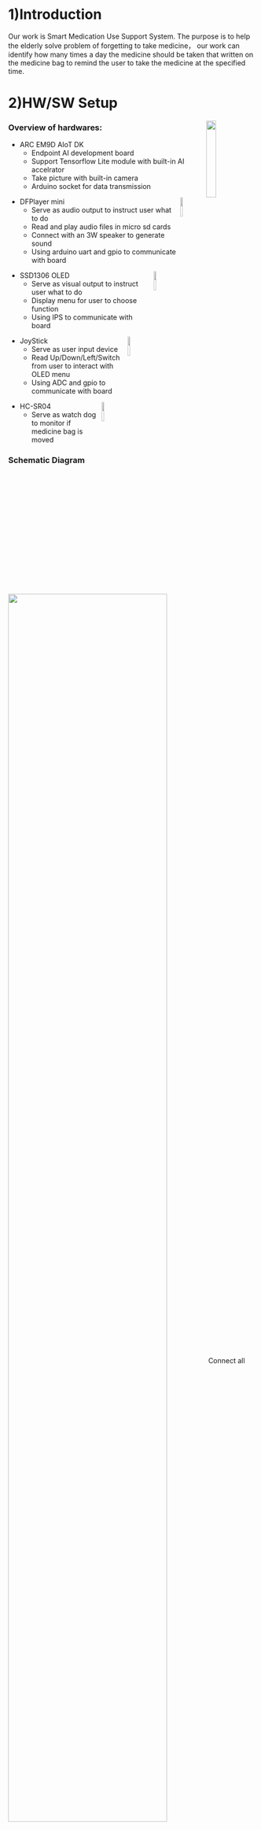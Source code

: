# 1)Introduction
Our work is Smart Medication Use Support System. The purpose is to help the elderly solve problem of forgetting to take medicine， our work can identify how many times a day the medicine should be taken that written on the medicine bag to remind the user to take the medicine at the specified time.
# 2)HW/SW Setup
<img src="./img_src/ARC_EM9D.jpg" width="20%" align="right"/>

### Overview of hardwares:

*  ARC EM9D AIoT DK
    * Endpoint AI development board
    * Support Tensorflow Lite module with built-in AI accelrator
    * Take picture with built-in camera
    * Arduino socket for data transmission

<img src="./img_src/DFPlayer.jpg" width="10%" align="right"/>

*  DFPlayer mini
    * Serve as audio output to instruct user what to do
    * Read and play audio files in micro sd cards
    * Connect with an 3W speaker to generate sound
    * Using arduino uart and gpio to communicate with board


<img src="./img_src/SSD1306_OLED.jpg" width="10%" align="right"/>

* SSD1306 OLED
    * Serve as visual output to instruct user what to do
    * Display menu for user to choose function
    * Using IPS to communicate with board

<img src="./img_src/JoyStick.jpg" width="10%" align="right"/>

* JoyStick
    * Serve as user input device
    * Read Up/Down/Left/Switch from user to interact with OLED menu
    * Using ADC and gpio to communicate with board

<img src="./img_src/HC-SR04.jpg" width="10%" align="right"/>

* HC-SR04
    * Serve as watch dog to monitor if medicine bag is moved

### Schematic Diagram
<img src="./img_src/HWScheme.png" width="80%" align="center"/>
Connect all components as picture show.


### Compile the prog

```bash
git clone https://github.com/ARC-AIOT/Hardware
$ mv Hardware Synopsys_SDK_V22.01/
$ cd Synopsys_SDK_V22.01/Hardware/combine
make && make flash
```
Upload the prog to the board (see instruction below), press the rst btn and enjoy  
### Upload the prog
1. Use 'make' and 'make flash' command in cygwin and ubuntu to get the image file
2. Short J11 and J20
3. Burn the image file into the board
4. Open J11 and J20
5. Press the reset button to initialize the system

# 3)User Manual

### Basic Flow
1. After pressing reset button,set up the time by 'Time setting'
2. Choose 'text detect' to ask the device read information
3. If recognization success then go on,if failed back to step 2
4. Choose your next medication time
5. Take medicine on time with the notification of our device  
6. If you want to put a new bag of medicine, just start from step 2

### The detail instruction of each step can be found below

### Function Overview
* Time setting:
    Setup system time
* text detect:
    Using camera to recognize proper frequency to take medicine
* When to take med:
    Show and read out when you should take medicine next time  

**Mind:**   
    One should setup system time before using text detect to ensure the system work properly.  

### Main menu
You should see the menu from OLED like this once you open the device:  
```
+---------------------+
|Sat Jan 1 2022       |
|00:00                |
|> time setting       |
|  text detect        |
|  When to take med   |
|                     |
|                     |
+---------------------+
```
You can use joystick to select the function you want, cursor will move based on joystick state.  
```
+----------+         +----------+
|          |   Joy   |          |
|          |  Stick  | Up       |
|          |         |          |
|          v         |          |
|    +-----+---------+-----+    |
|    |Sat Jan 1 2022       |    |
|    |00:00                |    |
|    |> time setting       |    |
|    |  text detect        |    |
|    |  When to take med   |    |
|    |                     |    |
|    |                     |    |
|    +-----+---------------+    |
|          |                    |
|          |   Joy              |
|     Down |  Stick             |
|          |                    |
|          v                    |
|    +-----+---------------+    |
|    |Sat Jan 1 2022       |    |
|    |00:00                |    |
|    |  time setting       |    |
|    |> text detect        |    |
|    |  When to take med   |    |
|    |                     |    |
|    |                     |    |
|    +-----+---------+-----+    |
|          |         ^          |
|          |   Joy   |          |
|     Down |  Stick  | Up       |
|          |         |          |
|          v         |          |
|    +-----+---------+-----+    |
|    |Sat Jan 1 2022       |    |
|    |00:00                |    |
|    |  time setting       |    |
|    |  text detect        |    |
|    |> When to take med   |    |
|    |                     |    |
|    |                     |    |
|    +-----+---------+-----+    |
|          |         ^          |
|          |   Joy   |          |
|     Down |  Stick  |          |
|          |         |          |
+----------+         +----------+
```
### Function Usage:
* Time setting:
move cursor to the "time setting" funct and press the btn  
```
+---------------------+
|Sat Jan 1 2022       |
|00:00                |
|> time setting       |
|  text detect        |
|  When to take med   |
|                     |
|                     |
+---------------------+
```
And you can use joystick to set system time.  
Use up/down to increase/decrease time  
Press the button to comfirm a time setting.  
```
                              +---------------------+       +---------------------+       +---------------------+       +---------------------+       +---------------------+
                              |                     |       |                     |       |                     |       |                     |       |                     |
                              |                     |       |                     |       |                     |       |                     |       |                     |
                              |years:               |       |month:               |       |Day:                 |       |Time:                |       |Time:                |
                              |2023                 |       |02                   |       |02                   |       |01:XX                |       |XX:01                |
                              |                     |       |                     |       |                     |       |                     |       |                     |
                              |                     |       |                     |       |                     |       |                     |       |                     |
                              |                     |       |                     |       |                     |       |                     |       |                     |
                              +---------------+-----+       +---------------+-----+       +---------------+-----+       +---------------+-----+       +---------------+-----+
                                        Joy   ^                       Joy   ^                       Joy   ^                       Joy   ^                       Joy   ^
                                       Stick  | Up                   Stick  | Up                   Stick  | Up                   Stick  | Up                   Stick  | Up
                                              |                             |                             |                             |                             |
                                              |                             |                             |                             |                             |
+---------------------+       +---------------+-----+       +---------------+-----+       +---------------+-----+       +---------------+-----+       +---------------+-----+
|Sat Jan 1 2022       |       |                     |       |                     |       |                     |       |                     |       |                     |
|00:00                | Press |                     | Press |                     | Press |                     | Press |                     | Press |                     |
|> time setting       |  Btn  |years:               |  Btn  |month:               |  Btn  |Day:                 |  Btn  |Time:                |  Btn  |Time:                |
|  text detect        +------>|2022                 +------>|01                   +------>|01                   +------>|00:XX                +------>|XX:00                |
|  When to take med   |       |                     |       |                     |       |                     |       |                     |       |                     |
|                     |       |                     |       |                     |       |                     |       |                     |       |                     |
|                     |       |                     |       |                     |       |                     |       |                     |       |                     |
+---------------------+       +-----+---------------+       +-----+---------------+       +-----+---------------+       +-----+---------------+       +-----+---------------+
                                    |   Joy                       |   Joy                       |   Joy                       |   Joy                       |   Joy
                               Down |  Stick                 Down |  Stick                 Down |  Stick                 Down |  Stick                 Down |  Stick
                                    |                             |                             |                             |                             |
                                    v                             v                             v                             v                             v
                              +-----+---------------+       +-----+---------------+       +-----+---------------+       +-----+---------------+       +-----+---------------+
                              |                     |       |                     |       |                     |       |                     |       |                     |
                              |                     |       |                     |       |                     |       |                     |       |                     |
                              |years:               |       |month:               |       |Day:                 |       |Time:                |       |Time:                |
                              |2021                 |       |12                   |       |31                   |       |23:XX                |       |XX:59                |
                              |                     |       |                     |       |(might be 28/29/30,  |       |                     |       |                     |
                              |                     |       |                     |       | based on month)     |       |                     |       |                     |
                              |                     |       |                     |       |                     |       |                     |       |                     |
                              +---------------------+       +---------------------+       +---------------------+       +---------------------+       +---------------------+

```
* Text detect:
text detect:  
move cursor to the "text detect" funct and press the btn  
```
+---------------------+
|Sat Jan 1 2022       |
|00:00                |
|  time setting       |
|> text detect        |
|  When to take med   |
|                     |
|                     |
+---------------------+
```
Put medicine bag in front of camera, then press button to start detect.  
There will be two situation:  
1. Detect failed.   
You will hear the device indicate you the detection is failed, check if you put the medicine bag well and make sure it is flatted welled without wrinkles.  
You can back to menu by move joystick left.  
After everything is setup perfectly, select "text detect" to detect text again.  
```
+---------------------+       +---------------------+
|Sat Jan 1 2022       | Press |Sat Jan 1 2022       |
|00:00                |  Btn  |00:00                |
|  time setting       +------>|                     |
|> text detect        |       |                     |
|  When to take med   |<------+                     |
|                     | Stick |                     |
|                     | left  |<- back              |
+---------------------+       +---------------------+
(The failed detect audio will be played)
* Flow diagram if detect failed
```
2. Detect success.  
You will hear the device indicate you the detection result (proper freq to take medicine), then the device would display a menu for you to choose your next medication time.  
Move joystick Up/Down to select when will you take medicine next time, press btn to ensure your selection.  
After you select next time to take the med, the device will show your selection on screen and read out lout.  
Then, after few sec, you'll hear the device saying: "Please put medicine bag into the box." and show "Put med into box" on screen.  
Please put the bag in front of HC-SR04, otherwise you'll hear the device keeping saying: "Please put medicine bag into the box."  
until you do so.
You can back to menu by move joystick left after all.  
```
+---------------------+       +---------------------+       +---------------------+       +---------------------+
|Sat Jan 1 2022       |       |Sat Jan 1 2022       |       |Sat Jan 1 2022       | After |Sat Jan 1 2022       |
|00:00                | Press |00:00                | Press |00:00                |  few  |00:00                |
|  time setting       |  Btn  |                     |  Btn  |Next time to take med|  sec  |Put med into box     |
|> text detect        +------>|> After breakfast    +------>|After breakfast      +------>|                     |
|  When to take med   |       |  After lunch        |       |                     |       |                     |
|                     |       |  After dinner       |       |                     |       |                     |
|                     |       |  Before sleep       |       |                     |       |<- back              |
+----------+----------+       +---------------------+       +---------------------+       +----------+----------+
           ^                  (Play the detect result)       (Play the sel by user)                  |(Keeping playing 
           |                                                                                         |"put med into box")
           |                                                                                         |
           +-----------------------------------------------------------------------------------------+
                                                Stick left
* Flow diagram if detect success
```
**Mind:**  
Mind that once you use the detect text function successfully, HC-SR04 will monitor if you move the 
medicine bag ceaselessly.  
Once you were caught, the device will start Keeping playing audio "Put med into box" over and over again until you put the bag back.

* When to take med  
There will be two situation:  
1. You haven't use detect text before or the nearest time you FAILED to detect text.  
You'll hear device ask you go to "detect text" function first, the device will also show this indication on screen.  
You can back to menu by move joystick left.  
```
+---------------------+       +---------------------+
|Sat Jan 1 2022       | Press |                     |
|00:00                |  Btn  |                     |
|  time setting       +------>|Please go to         |
|  text detect        |       |text detect first    |
|> When to take med   |<------+                     |
|                     | Stick |                     |
|                     | left  |<- back              |
+---------------------+       +---------------------+
                        (Play audio "Please go detect text first")
* Flow diagram if you haven't use detect text before or the nearest time you FAILED to detect text.
```


2. You have detect text SUCCESSFULLY before  
The device will read out when you should take medicine next time, those info will also show on screen.  
You can back to menu by move joystick left.  
```
+---------------------+       +---------------------+
|Sat Jan 1 2022       | Press |Sat Jan 1 2022       |
|00:00                |  Btn  |00:00                |
|  time setting       +------>|You have already     |
|  text detect        |       |taken med before     |
|> When to take med   |<------+Next time to take:   |
|                     | Stick |xx:xx                |
|                     | left  |<- back              |
+---------------------+       +---------------------+
                        (Read out when you should take med)
* Flow diagram if you have detect text SUCCESSFULLY before.  
```




